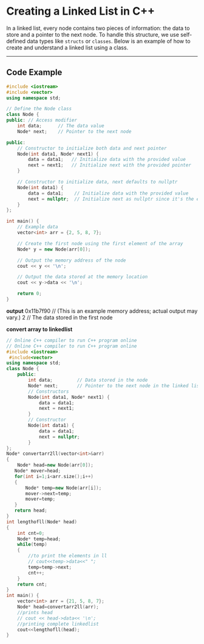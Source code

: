 # Creating a Linked List in C++

In a linked list, every node contains two pieces of information: the data to store and a pointer to the next node. To handle this structure, we use self-defined data types like `structs` or `classes`. Below is an example of how to create and understand a linked list using a class.

---

## Code Example

```cpp
#include <iostream>
#include <vector>
using namespace std;

// Define the Node class
class Node {
public: // Access modifier
    int data;      // The data value
    Node* next;    // Pointer to the next node

public:
    // Constructor to initialize both data and next pointer
    Node(int data1, Node* next1) {
        data = data1;   // Initialize data with the provided value
        next = next1;   // Initialize next with the provided pointer
    }

    // Constructor to initialize data, next defaults to nullptr
    Node(int data1) {
        data = data1;    // Initialize data with the provided value
        next = nullptr;  // Initialize next as nullptr since it's the end of the list
    }
};

int main() {
    // Example data
    vector<int> arr = {2, 5, 8, 7};

    // Create the first node using the first element of the array
    Node* y = new Node(arr[0]);

    // Output the memory address of the node
    cout << y << '\n';

    // Output the data stored at the memory location
    cout << y->data << '\n';

    return 0;
}
```

**output**
0x11b7f90  // (This is an example memory address; actual output may vary.)
2          // The data stored in the first node


**convert array to linkedlist**
```cpp
// Online C++ compiler to run C++ program online
// Online C++ compiler to run C++ program online
#include <iostream>
 #include<vector>
using namespace std;
class Node {
    public:
        int data;         // Data stored in the node
        Node* next;       // Pointer to the next node in the linked list
        // Constructors
        Node(int data1, Node* next1) {
            data = data1;
            next = next1;
        }
        // Constructor
        Node(int data1) {
            data = data1;
            next = nullptr;
        }
};
Node* convertarr2ll(vector<int>&arr)
{
    Node* head=new Node(arr[0]);
   Node* mover=head;
   for(int i=1;i<arr.size();i++)
   {
       Node* temp=new Node(arr[i]);
       mover->next=temp;
       mover=temp;
   }
   return head;
}
int lengthofll(Node* head)
{
    int cnt=0;
    Node* temp=head;
    while(temp)
    {
        //to print the elements in ll
        // cout<<temp->data<<" ";
        temp=temp->next;
        cnt++;
    }
    return cnt;
}
int main() {
    vector<int> arr = {21, 5, 8, 7};
    Node* head=convertarr2ll(arr);
    //prints head
    // cout << head->data<< '\n';
    //printing complete linkedlist
    cout<<lengthofll(head);
}
```
